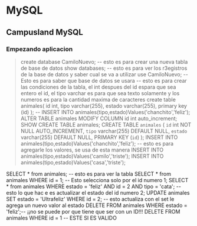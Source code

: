 # MySQL
Campusland MySQL
---
### Empezando aplicacion
> create database CamiloNuevo; -- esto es para crear una nueva tabla de base de datos
show databases; -- esto es para ver los r3egistros de la base de datos y saber cual se va a utilizar
use CamiloNuevo; -- Esto es para saber que base de datos se usara
> -- esto es para crear las condiciones de la tabla, el int despues del id espara que sea entero el id, el tipo varchar es para que sea texto solamente y los numeros es para la cantidad maxima de caracteres
create table animales(
id int,
tipo varchar(255),
estado varchar(255),
primary key (id)
);
-- INSERT INTO animales(tipo,estado)Values('chanchito','feliz');
ALTER TABLE animales MODIFY COLUMN id int auto_increment;
SHOW CREATE TABLE animales; 
CREATE TABLE `animales` (
  `id` int NOT NULL AUTO_INCREMENT,
  `tipo` varchar(255) DEFAULT NULL,
  `estado` varchar(255) DEFAULT NULL,
  PRIMARY KEY (`id`)
);
INSERT INTO animales(tipo,estado)Values('chanchito','feliz'); -- esto es para agregarle los valores, se usa de esta manera
INSERT INTO animales(tipo,estado)Values('camilo','triste');
INSERT INTO animales(tipo,estado)Values('casa','triste');


SELECT * from animales; -- esto es para ver la tabla 
SELECT * from animales WHERE id = 1;  -- Esto selecciona solo por el id numero 1; 
SELECT * from animales WHERE estado = 'feliz' AND id = 2 AND tipo = 'cata';
-- esto lo que hac e es actualizar el estado del id numero 2;
UPDATE animales SET estado = 'Ultrafeliz' WHERE id = 2; -- esto actualiza con el set le agrega un nuevo valor al estado
DELETE FROM animales WHERE estado = 'feliz';-- ¡¡no se puede por que tiene que ser con un ID!!!
DELETE FROM animales WHERE id = 1 -- ESTE SI ES VALIDO

